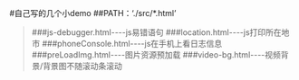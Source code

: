#自己写的几个小demo
##PATH：‘./src/*.html’
>###js-debugger.html----js易错语句
>###location.html----js打印所在地市
>###phoneConsole.html----js在手机上看日志信息
>###preLoadImg.html----图片资源预加载
>###video-bg.html----视频背景/背景图不随滚动条滚动
